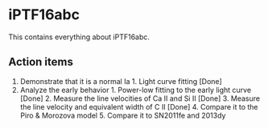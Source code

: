 # iPTF16abc

This contains everything about iPTF16abc.

## Action items
  1. Demonstrate that it is a normal Ia
    1. Light curve fitting [Done]
  2. Analyze the early behavior
    1. Power-low fitting to the early light curve [Done]
    2. Measure the line velocities of Ca II and Si II [Done]
    3. Measure the line velocity and equivalent width of C II [Done]
    4. Compare it to the Piro & Morozova model
    5. Compare it to SN2011fe and 2013dy
